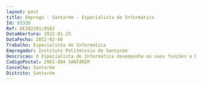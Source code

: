 ```yaml
--- 
layout: post
title: Emprego - Santarém - Especialista de Informática
Id: 93326
Ref: OE202201/0582
DataAbertura: 2022-01-25
DataFecho: 2022-02-08
Trabalho: Especialista de Informática
Empregador: Instituto Politécnico de Santarém
Descricao: O Especialista de Informática desempenha as suas funções a Direção de Serviços de Sistemas de Informação e Comunicação, dos Serviços Centrais, do Instituto Politécnico de Santarém, compete lhe a execução das seguintes atividades   Participar no planeamento e execução de projetos informáticos de infraestruturas tecnológicas     Apoiar na definição das políticas e planos de monitorização     Análise de requisitos e desenvolvimento de projetos técnicos de suporte aos sistemas de informação da organização     Assegurar a instalação, configuração, gestão e administração de sistemas Windows e Linux, virtualização, armazenamento, salvaguarda e reposição de dados e gestão de redes de dados     Assegurar a aplicação dos mecanismos de acesso, segurança, confidencialidade e integridade da informação     Assegurar a administração de portais e aplicações     Apoio na administração, gestão da infraestrutura tecnológica e apoio ao utilizador     Instalação, configuração e troubleshooting de equipamentos ativos de rede (routers, switches e access points) 
CodigoPostal: 2001-904 SANTARÉM
Concelho: Santarém
Distrito: Santarém
--- 
```

